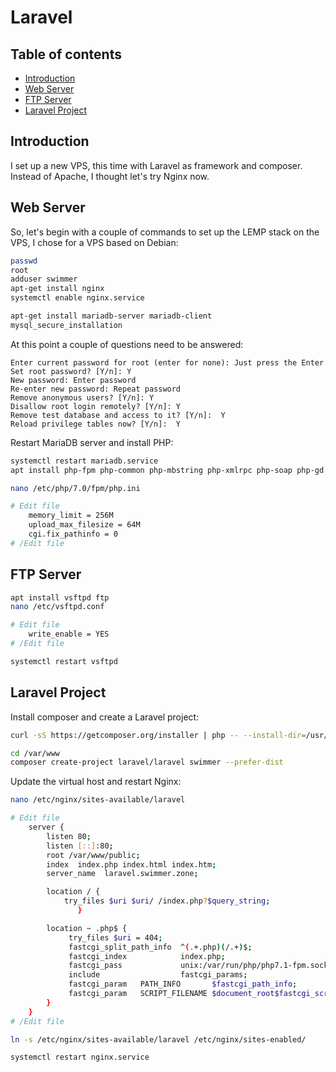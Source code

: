 # Laravel

## Table of contents

* [Introduction](#introduction)
* [Web Server](#web-server)
* [FTP Server](#ftp-server)
* [Laravel Project](#laravel-project)

## Introduction

I set up a new VPS, this time with Laravel as framework and composer. Instead of Apache, I thought let's try Nginx now.

## Web Server

So, let's begin with a couple of commands to set up the LEMP stack on the VPS, I chose for a VPS based on Debian:

```bash
passwd
root
adduser swimmer
apt-get install nginx
systemctl enable nginx.service

apt-get install mariadb-server mariadb-client
mysql_secure_installation
```

At this point a couple of questions need to be answered:

```
Enter current password for root (enter for none): Just press the Enter
Set root password? [Y/n]: Y
New password: Enter password
Re-enter new password: Repeat password
Remove anonymous users? [Y/n]: Y
Disallow root login remotely? [Y/n]: Y
Remove test database and access to it? [Y/n]:  Y
Reload privilege tables now? [Y/n]:  Y
```

Restart MariaDB server and install PHP:

```bash
systemctl restart mariadb.service
apt install php-fpm php-common php-mbstring php-xmlrpc php-soap php-gd php-xml php-mysql php-cli php-mcrypt php-zip

nano /etc/php/7.0/fpm/php.ini

# Edit file
    memory_limit = 256M
    upload_max_filesize = 64M
    cgi.fix_pathinfo = 0
# /Edit file
```

## FTP Server

```bash
apt install vsftpd ftp
nano /etc/vsftpd.conf

# Edit file
    write_enable = YES
# /Edit file

systemctl restart vsftpd
```

## Laravel Project

Install composer and create a Laravel project:

```bash
curl -sS https://getcomposer.org/installer | php -- --install-dir=/usr/local/bin --filename=composer

cd /var/www
composer create-project laravel/laravel swimmer --prefer-dist
```

Update the virtual host and restart Nginx:

```bash
nano /etc/nginx/sites-available/laravel

# Edit file
    server {
        listen 80;
        listen [::]:80;
        root /var/www/public;
        index  index.php index.html index.htm;
        server_name  laravel.swimmer.zone;

        location / {
            try_files $uri $uri/ /index.php?$query_string; 
               }

        location ~ .php$ {
             try_files $uri = 404;
             fastcgi_split_path_info  ^(.+.php)(/.+)$;
             fastcgi_index            index.php;
             fastcgi_pass             unix:/var/run/php/php7.1-fpm.sock;
             include                  fastcgi_params;
             fastcgi_param   PATH_INFO       $fastcgi_path_info;
             fastcgi_param   SCRIPT_FILENAME $document_root$fastcgi_script_name;
        }
    }
# /Edit file

ln -s /etc/nginx/sites-available/laravel /etc/nginx/sites-enabled/

systemctl restart nginx.service
```
